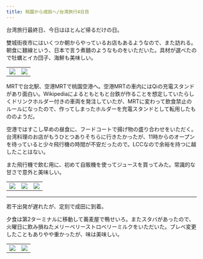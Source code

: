```yaml
---
title: 桃園から成田へ/台湾旅行4日目
---
```


台湾旅行最終日、今日はほとんど帰るだけの日。

雙城街夜市にはいくつか朝からやっているお店もあるようなので、また訪れる。朝食に麺線という、日本で言う煮麺のようなものをいただいた。具材が選べたので牡蠣とイカ団子、海鮮も美味しい。

<table>
  <tr>
    <td><img src="https://photos.apkas.net/medium/202412/20241208-082727.webp" /></td>
    <td><img src="https://photos.apkas.net/medium/202412/20241208-083951.webp" /></td>
  </tr>
</table>

MRTで台北駅、空港MRTで桃園空港へ。空港MRTの車内にはQiの充電スタンドがあり面白い。Wikipediaによるともともと台鉄が作ることを想定していたらしくドリンクホルダー付きの車両を発注していたが、MRTに変わって飲食禁止のルールになったので、作ってしまったホルダーを充電スタンドとして転用したもののようだ。

空港ではすこし早めの昼食に、フードコートで揚げ物の盛り合わせをいただく。台湾料理のお店がもうひとつありそちらに行きたかったが、11時からのオープンを待っていると少々飛行機の時間が不安だったので。LCCなので余裕を持つに越したことはない。

また飛行機で飲む用に、初めて自販機を使ってジュースを買ってみた。常識的な甘さで意外と美味しい。

<table>
  <tr>
    <td><img src="https://photos.apkas.net/medium/202412/20241208-100611.webp" /></td>
    <td><img src="https://photos.apkas.net/medium/202412/20241208-114614.webp" /></td>
    <td><img src="https://photos.apkas.net/medium/202412/20241208-130953.webp" /></td>
  </tr>
</table>

---

若干出発が遅れたが、定刻で成田に到着。

夕食は第2ターミナルに移動して蕎麦屋で鴨せいろ。またスタバがあったので、火曜日に飲み損ねたメリーベリーストロベリーミルクをいただいた。ブレべ変更したこともありやや重かったが、味は美味しい。

<table>
  <tr>
    <td><img src="https://photos.apkas.net/medium/202412/20241208-182556.webp" /></td>
    <td><img src="https://photos.apkas.net/medium/202412/20241208-184004.webp" /></td>
  </tr>
</table>
